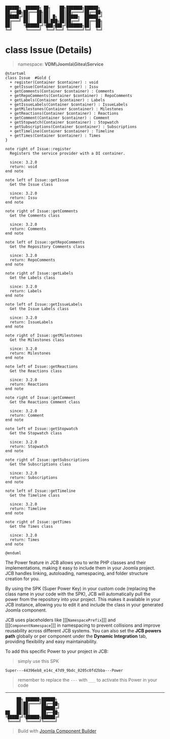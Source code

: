 ```
██████╗  ██████╗ ██╗    ██╗███████╗██████╗
██╔══██╗██╔═══██╗██║    ██║██╔════╝██╔══██╗
██████╔╝██║   ██║██║ █╗ ██║█████╗  ██████╔╝
██╔═══╝ ██║   ██║██║███╗██║██╔══╝  ██╔══██╗
██║     ╚██████╔╝╚███╔███╔╝███████╗██║  ██║
╚═╝      ╚═════╝  ╚══╝╚══╝ ╚══════╝╚═╝  ╚═╝
```
# class Issue (Details)
> namespace: **VDM\Joomla\Gitea\Service**

```uml
@startuml
class Issue  #Gold {
  + register(Container $container) : void
  + getIssue(Container $container) : Issu
  + getComments(Container $container) : Comments
  + getRepoComments(Container $container) : RepoComments
  + getLabels(Container $container) : Labels
  + getIssueLabels(Container $container) : IssueLabels
  + getMilestones(Container $container) : Milestones
  + getReactions(Container $container) : Reactions
  + getComment(Container $container) : Comment
  + getStopwatch(Container $container) : Stopwatch
  + getSubscriptions(Container $container) : Subscriptions
  + getTimeline(Container $container) : Timeline
  + getTimes(Container $container) : Times
}

note right of Issue::register
  Registers the service provider with a DI container.

  since: 3.2.0
  return: void
end note

note left of Issue::getIssue
  Get the Issue class

  since: 3.2.0
  return: Issu
end note

note right of Issue::getComments
  Get the Comments class

  since: 3.2.0
  return: Comments
end note

note left of Issue::getRepoComments
  Get the Repository Comments class

  since: 3.2.0
  return: RepoComments
end note

note right of Issue::getLabels
  Get the Labels class

  since: 3.2.0
  return: Labels
end note

note left of Issue::getIssueLabels
  Get the Issue Labels class

  since: 3.2.0
  return: IssueLabels
end note

note right of Issue::getMilestones
  Get the Milestones class

  since: 3.2.0
  return: Milestones
end note

note left of Issue::getReactions
  Get the Reactions class

  since: 3.2.0
  return: Reactions
end note

note right of Issue::getComment
  Get the Reactions Comment class

  since: 3.2.0
  return: Comment
end note

note left of Issue::getStopwatch
  Get the Stopwatch class

  since: 3.2.0
  return: Stopwatch
end note

note right of Issue::getSubscriptions
  Get the Subscriptions class

  since: 3.2.0
  return: Subscriptions
end note

note left of Issue::getTimeline
  Get the Timeline class

  since: 3.2.0
  return: Timeline
end note

note right of Issue::getTimes
  Get the Times class

  since: 3.2.0
  return: Times
end note
 
@enduml
```

The Power feature in JCB allows you to write PHP classes and their implementations, making it easy to include them in your Joomla project. JCB handles linking, autoloading, namespacing, and folder structure creation for you.

By using the SPK (Super Power Key) in your custom code (replacing the class name in your code with the SPK), JCB will automatically pull the power from the repository into your project. This makes it available in your JCB instance, allowing you to edit it and include the class in your generated Joomla component.

JCB uses placeholders like [[[`NamespacePrefix`]]] and [[[`ComponentNamespace`]]] in namespacing to prevent collisions and improve reusability across different JCB systems. You can also set the **JCB powers path** globally or per component under the **Dynamic Integration** tab, providing flexibility and easy maintainability.

To add this specific Power to your project in JCB:

> simply use this SPK
```
Super---44396eb8_e14c_47d9_9bdc_8205c0fd2bba---Power
```
> remember to replace the `---` with `___` to activate this Power in your code

---
```
     ██╗ ██████╗██████╗
     ██║██╔════╝██╔══██╗
     ██║██║     ██████╔╝
██   ██║██║     ██╔══██╗
╚█████╔╝╚██████╗██████╔╝
 ╚════╝  ╚═════╝╚═════╝
```
> Build with [Joomla Component Builder](https://git.vdm.dev/joomla/Component-Builder)


